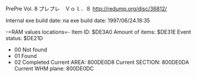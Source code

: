PrePre Vol. 8
プレプレ　Ｖｏｌ．８
http://redump.org/disc/36812/

Internal exe build date: na
exe build date: 1997/06/24.18:35

-=RAM values locations=-
Item ID: $DE3A0
Amount of items: $DE31E
Event status: $DE21D
- 00 Not found
- 01 Found
- 02 Completed
Current AREA: 800DE0D8 
Current SECTION: 800DE0DA 
Current WHM plane: 800DE0DC 
